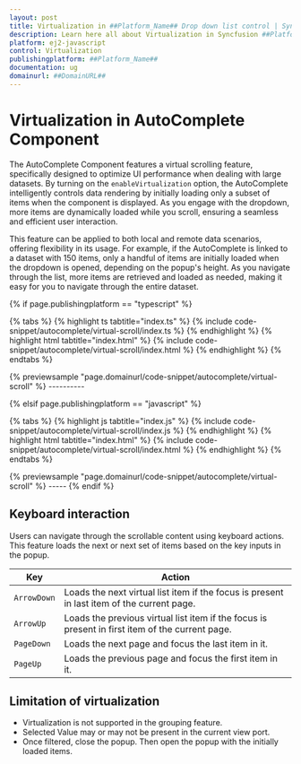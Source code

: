 ```yaml
---
layout: post
title: Virtualization in ##Platform_Name## Drop down list control | Syncfusion
description: Learn here all about Virtualization in Syncfusion ##Platform_Name## Drop down list control of Syncfusion Essential JS 2 and more.
platform: ej2-javascript
control: Virtualization 
publishingplatform: ##Platform_Name##
documentation: ug
domainurl: ##DomainURL##
---
```


# Virtualization in AutoComplete Component

The AutoComplete Component features a virtual scrolling feature, specifically designed to optimize UI performance when dealing with large datasets. By turning on the `enableVirtualization` option, the AutoComplete intelligently controls data rendering by initially loading only a subset of items when the component is displayed. As you engage with the dropdown, more items are dynamically loaded while you scroll, ensuring a seamless and efficient user interaction.

This feature can be applied to both local and remote data scenarios, offering flexibility in its usage. For example, if the AutoComplete is linked to a dataset with 150 items, only a handful of items are initially loaded when the dropdown is opened, depending on the popup's height. As you navigate through the list, more items are retrieved and loaded as needed, making it easy for you to navigate through the entire dataset.

{% if page.publishingplatform == "typescript" %}

 {% tabs %}
{% highlight ts tabtitle="index.ts" %}
{% include code-snippet/autocomplete/virtual-scroll/index.ts %}
{% endhighlight %}
{% highlight html tabtitle="index.html" %}
{% include code-snippet/autocomplete/virtual-scroll/index.html %}
{% endhighlight %}
{% endtabs %}
        
{% previewsample "page.domainurl/code-snippet/autocomplete/virtual-scroll" %} ----------

{% elsif page.publishingplatform == "javascript" %}

{% tabs %}
{% highlight js tabtitle="index.js" %}
{% include code-snippet/autocomplete/virtual-scroll/index.js %}
{% endhighlight %}
{% highlight html tabtitle="index.html" %}
{% include code-snippet/autocomplete/virtual-scroll/index.html %}
{% endhighlight %}
{% endtabs %}

{% previewsample "page.domainurl/code-snippet/autocomplete/virtual-scroll" %} -----
{% endif %}

## Keyboard interaction

Users can navigate through the scrollable content using keyboard actions. This feature loads the next or next set of items based on the key inputs in the popup.

| Key | Action |
|-----|-----|
| `ArrowDown` | Loads the next virtual list item if the focus is present in last item of the current page. |
| `ArrowUp` | Loads the previous virtual list item if the focus is present in first item of the current page. |
| `PageDown` | Loads the next page and focus the last item in it. |
| `PageUp` | Loads the previous page and focus the first item in it. |

## Limitation of virtualization

* Virtualization is not supported in the grouping feature.
* Selected Value may or may not be present in the current view port.
* Once filtered, close the popup. Then open the popup with the initially loaded items.
